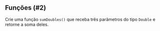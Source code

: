 ## Funções (#2)

Crie uma função `sumDoubles()` que receba três parâmetros do tipo `Double` e retorne a soma deles.